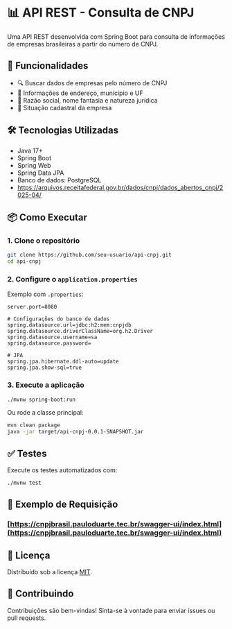 # 📊 API REST - Consulta de CNPJ

Uma API REST desenvolvida com Spring Boot para consulta de informações de empresas brasileiras a partir do número de CNPJ.

## 🚀 Funcionalidades

* 🔍 Buscar dados de empresas pelo número de CNPJ
* 📍 Informações de endereço, município e UF
* 🏢 Razão social, nome fantasia e natureza jurídica
* 📅 Situação cadastral da empresa

## 🛠️ Tecnologias Utilizadas

* Java 17+
* Spring Boot
* Spring Web
* Spring Data JPA
* Banco de dados: PostgreSQL
* https://arquivos.receitafederal.gov.br/dados/cnpj/dados_abertos_cnpj/2025-04/

## 📦 Como Executar

### 1. Clone o repositório

```bash
git clone https://github.com/seu-usuario/api-cnpj.git
cd api-cnpj
```

### 2. Configure o `application.properties`

Exemplo com `.properties`:

```properties
server.port=8080

# Configurações do banco de dados
spring.datasource.url=jdbc:h2:mem:cnpjdb
spring.datasource.driverClassName=org.h2.Driver
spring.datasource.username=sa
spring.datasource.password=

# JPA
spring.jpa.hibernate.ddl-auto=update
spring.jpa.show-sql=true
```

### 3. Execute a aplicação

```bash
./mvnw spring-boot:run
```

Ou rode a classe principal:

```bash
mvn clean package
java -jar target/api-cnpj-0.0.1-SNAPSHOT.jar
```

## ✅ Testes

Execute os testes automatizados com:

```bash
./mvnw test
```

## 📘 Exemplo de Requisição

### [https://cnpjbrasil.pauloduarte.tec.br/swagger-ui/index.html](https://cnpjbrasil.pauloduarte.tec.br/swagger-ui/index.html)

## 📄 Licença

Distribuído sob a licença [MIT](LICENSE).

## 🤝 Contribuindo

Contribuições são bem-vindas! Sinta-se à vontade para enviar issues ou pull requests.
